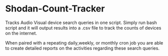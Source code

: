 # Shodan-Count-Tracker
Tracks Audio Visual device search queries in one script.  Simply run bash script and it will output results into a .csv file to track the counts of devices on the internet.

When paired with a repeating daily,weekly, or monthly cron job you are able to create detailed reports on the activities regarding these search queries.
